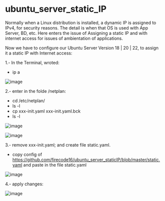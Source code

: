 # ubuntu_server_static_IP

Normally when a Linux distribution is installed, a dynamic IP is assigned to IPv4, for security reasons.
The detail is when that OS is used with App Server, BD, etc. Here enters the issue of Assigning a static IP and with internet access for issues of ambientation
of applications.

Now we have to configure our Ubuntu Server Version 18 | 20 | 22, to assign it a static IP with Internet access:


1.- In the Terminal, wroted:
- ip a

![image](https://user-images.githubusercontent.com/69737708/217601248-103ff601-7c65-46f7-87f5-b62270f8208b.png)

2.- enter in the folde /netplan:
- cd /etc/netplan/
- ls -l
- cp xxx-init.yaml  xxx-init.yaml.bck
- ls -l

![image](https://user-images.githubusercontent.com/69737708/217604135-5465bec4-1287-4a01-9a09-a059d442e7a9.png)


![image](https://user-images.githubusercontent.com/69737708/217603946-28d63aa9-6efc-43e4-932e-8709f2da7d76.png)

3.- remove xxx-init.yaml; and create file static.yaml.
- copy config of https://github.com/firecode16/ubuntu_server_staticIP/blob/master/static.yaml  and paste in the file static.yaml

![image](https://user-images.githubusercontent.com/69737708/217605554-1d624bda-7570-4139-8d05-0d9937ff3c3d.png)

4.- apply changes:

![image](https://user-images.githubusercontent.com/69737708/217605851-8c0b5124-e517-4af5-9061-bb80301fab1a.png)


